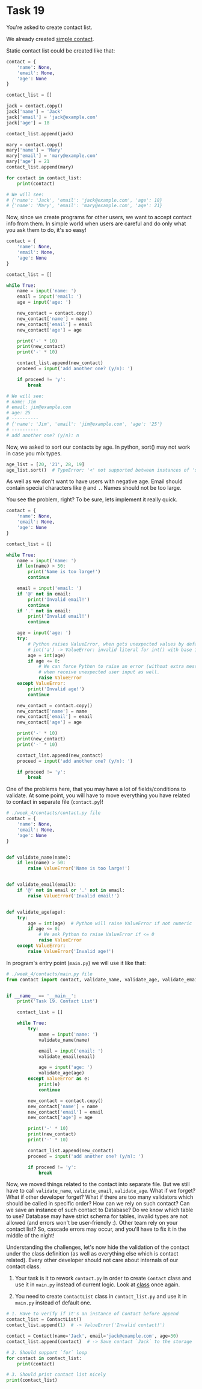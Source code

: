 # Task 19
You're asked to create contact list.

We already created [simple contact](https://github.com/mykytapavlov/python-beginner/tree/main/week_2/contact).

Static contact list could be created like that:

```python
contact = {
    'name': None,
    'email': None,
    'age': None
}

contact_list = []

jack = contact.copy()
jack['name'] = 'Jack'
jack['email'] = 'jack@example.com'
jack['age'] = 18

contact_list.append(jack)

mary = contact.copy()
mary['name'] = 'Mary'
mary['email'] = 'mary@example.com'
mary['age'] = 21
contact_list.append(mary)

for contact in contact_list:
    print(contact)

# We will see:
# {'name': 'Jack', 'email': 'jack@example.com', 'age': 18}
# {'name': 'Mary', 'email': 'mary@example.com', 'age': 21}
```

Now, since we create programs for other users, we want to accept contact info from them.
In simple world when users are careful and do only what you ask them to do, it's so easy!

```python
contact = {
    'name': None,
    'email': None,
    'age': None
}

contact_list = []

while True:
    name = input('name: ')
    email = input('email: ')
    age = input('age: ')

    new_contact = contact.copy()
    new_contact['name'] = name
    new_contact['email'] = email
    new_contact['age'] = age

    print('-' * 10)
    print(new_contact)
    print('-' * 10)

    contact_list.append(new_contact)
    proceed = input('add another one? (y/n): ')

    if proceed != 'y':
        break

# We will see:
# name: Jim
# email: jim@example.com
# age: 25
# ----------
# {'name': 'Jim', 'email': 'jim@example.com', 'age': '25'}
# ----------
# add another one? (y/n): n
```


Now, we asked to sort our contacts by age. In python, sort() may not work in case you mix types.
```python
age_list = [20, '21', 28, 19]
age_list.sort()  # TypeError: '<' not supported between instances of 'str' and 'int'.
```

As well as we don't want to have users with negative age. 
Email should contain special characters like `@` and `.`.
Names should not be too large.

You see the problem, right? To be sure, lets implement it really quick.

```python
contact = {
    'name': None,
    'email': None,
    'age': None
}

contact_list = []

while True:
    name = input('name: ')
    if len(name) > 50:
        print('Name is too large!')
        continue

    email = input('email: ')
    if '@' not in email:
        print('Invalid email!')
        continue
    if '.' not in email:
        print('Invalid email!')
        continue

    age = input('age: ')
    try:
        # Python raises ValueError, when gets unexpected values by default!
        # int('a') -> ValueError: invalid literal for int() with base 10: 'a'
        age = int(age)
        if age <= 0:
            # We can force Python to raise an error (without extra message in this case)
            # when receive unexpected user input as well.
            raise ValueError
    except ValueError:
        print('Invalid age!')
        continue

    new_contact = contact.copy()
    new_contact['name'] = name
    new_contact['email'] = email
    new_contact['age'] = age

    print('-' * 10)
    print(new_contact)
    print('-' * 10)

    contact_list.append(new_contact)
    proceed = input('add another one? (y/n): ')

    if proceed != 'y':
        break
```

One of the problems here, that you may have a lot of fields/conditions to validate. 
At some point, you will have to move everything you have related to contact in separate file (`contact.py`)!
```python
# ./week_4/contacts/contact.py file
contact = {
    'name': None,
    'email': None,
    'age': None
}


def validate_name(name):
    if len(name) > 50:
        raise ValueError('Name is too large!')


def validate_email(email):
    if '@' not in email or '.' not in email:
        raise ValueError('Invalid email!')


def validate_age(age):
    try:
        age = int(age)  # Python will raise ValueError if not numeric
        if age <= 0:
            # We ask Python to raise ValueError if <= 0
            raise ValueError
    except ValueError:
        raise ValueError('Invalid age!')
```

In program's entry point (`main.py`) we will use it like that:

```python
# ./week_4/contacts/main.py file
from contact import contact, validate_name, validate_age, validate_email


if __name__ == '__main__':
    print('Task 19. Contact List')

    contact_list = []

    while True:
        try:
            name = input('name: ')
            validate_name(name)

            email = input('email: ')
            validate_email(email)

            age = input('age: ')
            validate_age(age)
        except ValueError as e:
            print(e)
            continue

        new_contact = contact.copy()
        new_contact['name'] = name
        new_contact['email'] = email
        new_contact['age'] = age

        print('-' * 10)
        print(new_contact)
        print('-' * 10)

        contact_list.append(new_contact)
        proceed = input('add another one? (y/n): ')

        if proceed != 'y':
            break
```

Now, we moved things related to the contact into separate file. 
But we still have to call `validate_name`, `validate_email`, `validate_age`. 
What if we forget? What if other developer forget? 
What if there are too many validators which should be called in specific order?
How can we rely on such contact?
Can we save an instance of such contact to Database? Do we know which table to use?
Database may have strict schema for tables, invalid types are not allowed (and errors won't be user-friendly :).
Other team rely on your contact list? So, cascade errors may occur, and you'll have to fix it in the middle of the night!

Understanding the challenges, let's now hide the validation of the contact under the class definition 
(as well as everything else which is contact related).
Every other developer should not care about internals of our contact class.

1. Your task is it to rework `contact.py` in order to create `Contact` class 
and use it in `main.py` instead of current logic.
Look at [class](https://mykytapavlov.github.io/nerd/src/python/oop/class) once again.

2. You need to create `ContactList` class in `contact_list.py` and use it in `main.py` instead of default one.
```python
# 1. Have to verify if it's an instance of Contact before append
contact_list = ContactList()
contact_list.append(1)  # -> ValueError('Invalid contact!')

contact = Contact(name='Jack', email='jack@example.com', age=30)
contact_list.append(contact)  # -> Save contact `Jack` to the storage

# 2. Should support `for` loop
for contact in contact_list:
    print(contact)

# 3. Should print contact list nicely
print(contact_list)
```
